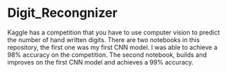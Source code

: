 # Digit_Recongnizer

Kaggle has a competition that you have to use computer vision to predict the number of hand written digits. There are two notebooks in this repository, the first one was my first CNN model. I was able to achieve a 98% accuracy on the competition. The second notebook, builds and improves on the first CNN model and achieves a 99% accuracy. 
